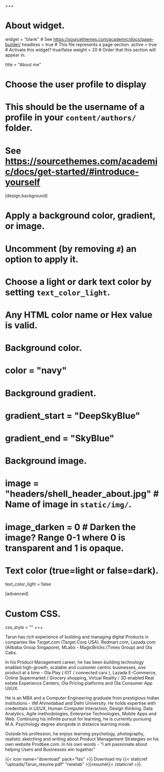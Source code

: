 +++
# About widget.
widget = "blank"  # See https://sourcethemes.com/academic/docs/page-builder/
headless = true  # This file represents a page section.
active = true  # Activate this widget? true/false
weight = 20  # Order that this section will appear in.

title = "About me"

# Choose the user profile to display
# This should be the username of a profile in your `content/authors/` folder.
# See https://sourcethemes.com/academic/docs/get-started/#introduce-yourself

[design.background]
  # Apply a background color, gradient, or image.
  #   Uncomment (by removing `#`) an option to apply it.
  #   Choose a light or dark text color by setting `text_color_light`.
  #   Any HTML color name or Hex value is valid.

  # Background color.
  # color = "navy"
  
  # Background gradient.
  # gradient_start = "DeepSkyBlue"
  # gradient_end = "SkyBlue"
  
  # Background image.
  # image = "headers/shell_header_about.jpg"  # Name of image in `static/img/`.
  #  image_darken = 0  # Darken the image? Range 0-1 where 0 is transparent and 1 is opaque.

  # Text color (true=light or false=dark).
  text_color_light = false

  
[advanced]
 # Custom CSS. 
 css_style = ""
+++

Tarun has rich experience of building and managing digital Products in companies like Target.com (Target Corp USA), Redmart.com, Lazada.com (Alibaba Group Singapore), MLabs - MagicBricks (Times Group) and Ola Cabs.

In his Product Management career, he has been building technology enabled high-growth, scalable and customer centric businesses, one product at a time - Ola Play ( IOT / connected cars ), Lazada E-Commerce, Online Supermarket / Grocery shopping, Virtual Reality / 3D enabled Real estate Experience Centers, Ola Pricing platforms and Ola Consumer App UI/UX.

He is an MBA and a Computer Engineering graduate from prestigious Indian institutions - IIM Ahmedabad and Delhi University. He holds expertise with credentials in UI/UX, Human Computer Interaction, Design thinking, Data Analytics, Agile methodologies, Enterprise Technologies, Mobile Apps and Web. Continuing his infinite pursuit for learning, he is currently pursuing M.A. Psychology degree alongside in distance learning mode.

Outside his profession, he enjoys learning psychology, photography, realistic sketching and writing about Product Management Strategies on his own website Prodbee.com.
In his own words - "I am passionate about helping Users and Businesses win together"

{{< icon name="download" pack="fas" >}} Download my {{< staticref "uploads/Tarun_resume.pdf" "newtab" >}}resumé{{< /staticref >}}.
